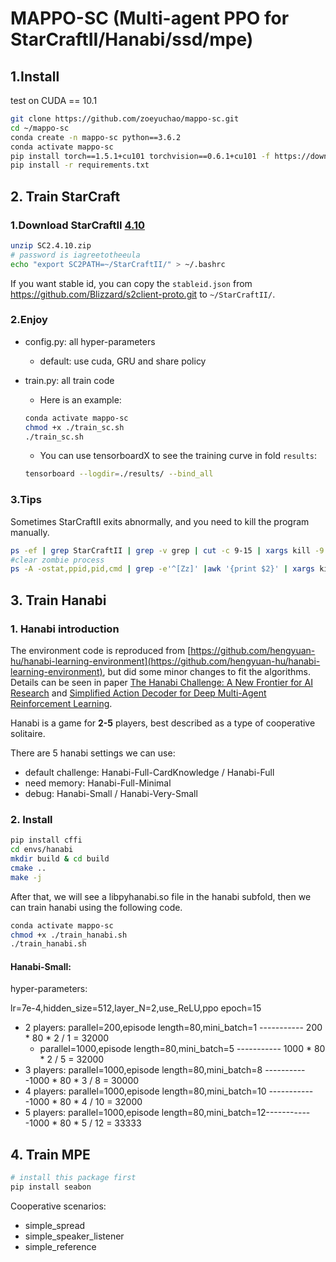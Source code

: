 # MAPPO-SC (Multi-agent PPO for StarCraftII/Hanabi/ssd/mpe)

## 1.Install

test on CUDA == 10.1

```Bash
git clone https://github.com/zoeyuchao/mappo-sc.git
cd ~/mappo-sc
conda create -n mappo-sc python==3.6.2
conda activate mappo-sc
pip install torch==1.5.1+cu101 torchvision==0.6.1+cu101 -f https://download.pytorch.org/whl/torch_stable.html
pip install -r requirements.txt
```

## 2. Train StarCraft

### 1.Download StarCraftII [4.10](http://blzdistsc2-a.akamaihd.net/Linux/SC2.4.10.zip)

   ```Bash
   unzip SC2.4.10.zip
   # password is iagreetotheeula
   echo "export SC2PATH=~/StarCraftII/" > ~/.bashrc
   ```

   If you want stable id, you can copy the `stableid.json` from https://github.com/Blizzard/s2client-proto.git to `~/StarCraftII/`.

### 2.Enjoy 

- config.py: all hyper-parameters

  - default: use cuda, GRU and share policy

- train.py: all train code

  - Here is an example:

  ```Bash
  conda activate mappo-sc
  chmod +x ./train_sc.sh
  ./train_sc.sh
  ```

  - You can use tensorboardX to see the training curve in fold `results`:

  ```Bash
  tensorboard --logdir=./results/ --bind_all
  ```

### 3.Tips

   Sometimes StarCraftII exits abnormally, and you need to kill the program manually.

   ```Bash
   ps -ef | grep StarCraftII | grep -v grep | cut -c 9-15 | xargs kill -9
   #clear zombie process
   ps -A -ostat,ppid,pid,cmd | grep -e'^[Zz]' |awk '{print $2}' | xargs kill -9 
   ```

## 3. Train Hanabi

  ### 1. Hanabi introduction

The environment code is reproduced from [https://github.com/hengyuan-hu/hanabi-learning-environment](https://github.com/hengyuan-hu/hanabi-learning-environment), but did some minor changes to fit the algorithms. Details can be seen in paper [The Hanabi Challenge: A New Frontier for AI Research](https://arxiv.org/abs/1902.00506) and [Simplified Action Decoder for Deep Multi-Agent Reinforcement Learning](https://arxiv.org/abs/1912.02288).

Hanabi is a game for **2-5** players, best described as a type of cooperative solitaire.

There are 5 hanabi settings we can use:

- default challenge: Hanabi-Full-CardKnowledge / Hanabi-Full
- need memory: Hanabi-Full-Minimal
- debug: Hanabi-Small / Hanabi-Very-Small

### 2. Install

```Bash
pip install cffi
cd envs/hanabi
mkdir build & cd build
cmake ..
make -j
```

After that, we will see a libpyhanabi.so file in the hanabi subfold, then we can train hanabi using the following code.

```Bash
conda activate mappo-sc
chmod +x ./train_hanabi.sh
./train_hanabi.sh
```

#### Hanabi-Small:

hyper-parameters:

lr=7e-4,hidden_size=512,layer_N=2,use_ReLU,ppo epoch=15

- 2 players: parallel=200,episode length=80,mini_batch=1 ----------- 200 \* 80 \* 2 / 1 = 32000
  - parallel=1000,episode length=80,mini_batch=5 ----------- 1000 \* 80 \* 2 / 5 = 32000
- 3 players: parallel=1000,episode length=80,mini_batch=8 -----------1000 \* 80 \* 3 / 8 = 30000
- 4 players: parallel=1000,episode length=80,mini_batch=10 ------------1000 \* 80 \* 4 / 10 = 32000
- 5 players: parallel=1000,episode length=80,mini_batch=12------------1000 \* 80 \* 5 / 12 = 33333

## 4. Train MPE

```Bash
# install this package first
pip install seabon
```

Cooperative scenarios:

- simple_spread
- simple_speaker_listener
- simple_reference